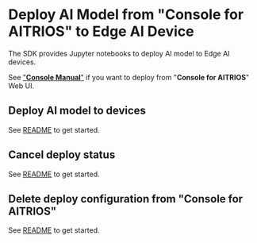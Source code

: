 # Deploy AI Model from "**Console for AITRIOS**" to Edge AI Device

The SDK provides Jupyter notebooks to deploy AI model to Edge AI devices.

See ["**Console Manual**"](https://developer.aitrios.sony-semicon.com/en/edge-ai-sensing/documents/console-user-manual/) if you want to deploy from "**Console for AITRIOS**" Web UI.

## Deploy AI model to devices
See [README](./deploy_to_device/README.md) to get started.

## Cancel deploy status
See [README](./cancel_deploy_state/README.md) to get started.

## Delete deploy configuration from "**Console for AITRIOS**"
See [README](../delete_deploy_config/README.md) to get started.
